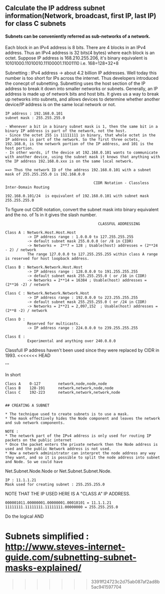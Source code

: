 ## Calculate the IP address subnet information(Network, broadcast, first IP, last IP) for class C subnets

#### Subnets can be conveniently referred as sub-networks of a network.

Each block in an IPv4 address is 8 bits. There are 4 blocks in an IPv4 address. Thus an IPv4 address is 32 bits(4 bytes) where each block is an octet.
Suppose IP address is 168.210.255.206, it's binary equivalent is 10101000.11010010.11100001.11001110
i.e. 168=128+32+8

Subnetting : IPv4 address -> about 4.2 billion IP addresses. Well today this number is too short for IPs across the internet. Thus developers introduced the conecpt of subnetting.
Subnetting uses the host section of the IP address to break it down into smaller networks or subnets.
Generally, an IP address is made up of network bits and host bits. It gives us a way to break up networks into subnets, and allows devices to determine whether another device/IP address is on the same local network or not.

```
IP address : 192.168.0.101
subnet mask : 255.255.255.0

- Whenever a bit in a binary subnet mask is 1, then the same bit in a binary IP address is part of the network, not the host.
- Since the octet 255 is 11111111 in binary, that whole octet in the IP address is part of the network. So the first three octets, 192.168.0, is the network portion of the IP address, and 101 is the host portion.
- In other words, if the device at 192.168.0.101 wants to communicate with another device, using the subnet mask it knows that anything with the IP address 192.168.0.xxx is on the same local network.

==> Thus the network ID of the address 192.168.0.101 with a subnet mask of 255.255.255.0 is 192.168.0.0
```

                                            CIDR Notation - Classless Inter-Domain Routing

```
192.168.0.101/24  is equivalent of 192.168.0.101 with subnet mask 255.255.255.0
```
To figure out CIDR notation, convert the subnet mask into binary equivalent and the no. of 1s in it gives the slash number.


                                              CLASSFUL ADDRESSING
                                          
```
Class A : Network.Host.Host.Host   
          -> IP address range : 1.0.0.0 to 127.255.255.255
          -> default subnet mask 255.0.0.0 (or /8 in CIDR)
          -> Networks =  2**7 = 128 ; Usable(host) addresses = (2**24 - 2) / network
          The range 127.0.0.0 to 127.255.255.255 within class A range is reserved for host loopback address.
```
```            
Class B : Network.Network.Host.Host  
          -> IP address range : 128.0.0.0 to 191.255.255.255
          -> default subnet mask 255.255.255.0 ( or /16 in CIDR)
          -> Networks = 2**14 = 16384 ; Usable(host) addresses =  (2**16 -2) / network 
```
```          
Class C : Network.Network.Network.Host    
          -> IP address range : 192.0.0.0 to 223.255.255.255 
          -> default subnet mask 255.255.255.0 ( or /24 in CIDR)
          -> Networks = 2**21 = 2,097,152  ; Usable(host) addresses =  (2**8 -2) / network                                     
```
```
Class D : 
          Reserved for multicasts. 
          -> IP address range : 224.0.0.0 to 239.255.255.255
```
```
Class E : 
          Experimental and anything over 240.0.0.0
```       
Classfull IP address haven't been used since they were replaced by CIDR in 1993.
<<<<<<< HEAD

'''

In short
```
Class A    0-127        network,node,node,node
Class B    128-191      network,network,node,node
Class C    192-223      network,network,network,node
```


```

## CREATING A SUBNET

* The technique used to create subnets is to use a mask.
* The mask effectively hides the Node component and leaves the network and sub network components.

NOTE :
* The network part of the IPv4 address is only used for routing IP packets on the public internet
* Once the packet enters the private network then the Node address is used and the public Network address is not used.
* Now a network administrator can interpret the node address any way they want, and so it is possible to split the node address into subnet and Node. So we could have
```
Net.Subnet.Node.Node or Net.Subnet.Subnet.Node.

```
IP : 11.1.1.21
Mask used for creating subnet : 255.255.255.0
```

NOTE THAT THE IP USED HERE IS A "CLASS A" IP ADDRESS.

```
000001011.00000001.00000001.00010101 = 11.1.1.21
11111111.11111111.11111111.00000000 = 255.255.255.0
```
Do the logical AND



Subnets simplified : http://www.steves-internet-guide.com/subnetting-subnet-masks-explained/
=======
>>>>>>> 3391ff24723c2d75ab087af2ad8b5ac941597704
